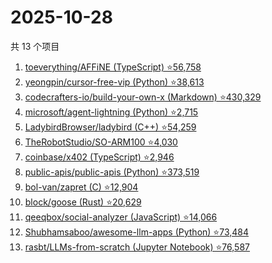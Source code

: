 # 2025-10-28

共 13 个项目

<!-- BEGIN GITHUB -->
<!-- 最后更新时间 2025-10-28 15:09:43 +0800 -->
1. [toeverything/AFFiNE (TypeScript) ⭐56,758](https://github.com/toeverything/AFFiNE)
1. [yeongpin/cursor-free-vip (Python) ⭐38,613](https://github.com/yeongpin/cursor-free-vip)
1. [codecrafters-io/build-your-own-x (Markdown) ⭐430,329](https://github.com/codecrafters-io/build-your-own-x)
1. [microsoft/agent-lightning (Python) ⭐2,715](https://github.com/microsoft/agent-lightning)
1. [LadybirdBrowser/ladybird (C++) ⭐54,259](https://github.com/LadybirdBrowser/ladybird)
1. [TheRobotStudio/SO-ARM100 ⭐4,030](https://github.com/TheRobotStudio/SO-ARM100)
1. [coinbase/x402 (TypeScript) ⭐2,946](https://github.com/coinbase/x402)
1. [public-apis/public-apis (Python) ⭐373,519](https://github.com/public-apis/public-apis)
1. [bol-van/zapret (C) ⭐12,904](https://github.com/bol-van/zapret)
1. [block/goose (Rust) ⭐20,629](https://github.com/block/goose)
1. [qeeqbox/social-analyzer (JavaScript) ⭐14,066](https://github.com/qeeqbox/social-analyzer)
1. [Shubhamsaboo/awesome-llm-apps (Python) ⭐73,484](https://github.com/Shubhamsaboo/awesome-llm-apps)
1. [rasbt/LLMs-from-scratch (Jupyter Notebook) ⭐76,587](https://github.com/rasbt/LLMs-from-scratch)
<!-- END GITHUB -->